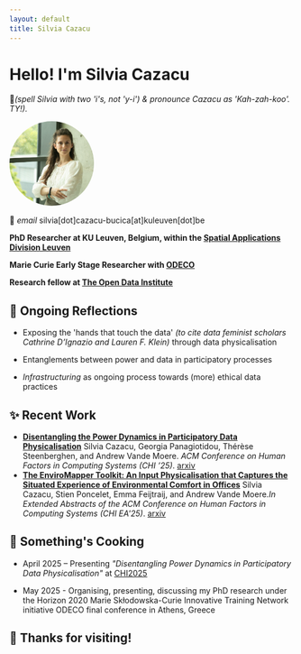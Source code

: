```yaml
---
layout: default
title: Silvia Cazacu
---
```


# Hello! I'm Silvia Cazacu 
📝*(spell Silvia with two 'i's, not 'y-i') & pronounce Cazacu as 'Kah-zah-koo'. TY!).* 

<img src="Silvia_profile_2.jpg" alt="Profile Image" style="width: 150px; height: 150px; border-radius: 50%; object-fit: cover;">

📧 *email* silvia[dot]cazacu-bucica[at]kuleuven[dot]be



**PhD Researcher at KU Leuven, Belgium, within the [Spatial Applications Division Leuven](https://ees.kuleuven.be/en/sadl/)**

**Marie Curie Early Stage Researcher with [ODECO](https://odeco-research.eu/)**

**Research fellow at [The Open Data Institute](https://theodi.org/about-the-odi/the-odi-team/odi-fellows/)**


## 🦋 Ongoing Reflections

  - Exposing the 'hands that touch the data' *(to cite data feminist scholars Cathrine D’Ignazio and Lauren F. Klein)* through data physicalisation

  - Entanglements between power and data in participatory processes

  - *Infrastructuring* as ongoing process towards (more) ethical data practices
    

## ✨ Recent Work

- **[Disentangling the Power Dynamics in Participatory Data Physicalisation](https://programs.sigchi.org/chi/2025/program/content/188914)** Silvia Cazacu, Georgia Panagiotidou, Thérèse Steenberghen, and Andrew Vande Moere. *ACM Conference on Human Factors in Computing Systems (CHI ’25)*. [arxiv](https://arxiv.org/abs/2503.13018)
- **[The EnviroMapper Toolkit: An Input Physicalisation that Captures the Situated Experience of Environmental Comfort in Offices](https://programs.sigchi.org/chi/2025/program/content/194718)** Silvia Cazacu, Stien Poncelet, Emma Feijtraij, and Andrew Vande Moere.*In Extended
Abstracts of the ACM Conference on Human Factors in Computing Systems (CHI EA'25)*. [arxiv](https://arxiv.org/abs/2503.17257)



## 🍳 Something's Cooking

- April 2025 – Presenting *"Disentangling Power Dynamics in Participatory Data Physicalisation"* at [CHI2025](https://chi2025.acm.org/)

- May 2025 - Organising, presenting, discussing my PhD research under the Horizon 2020 Marie Skłodowska-Curie Innovative Training Network initiative ODECO final conference in Athens, Greece


## 🦄 Thanks for visiting!
